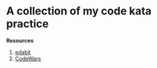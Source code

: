 # A collection of my code kata practice

**Resources**

1. [edabit](https://edabit.com/challenges/javascript)
2. [CodeWars](https://www.codewars.com/)
